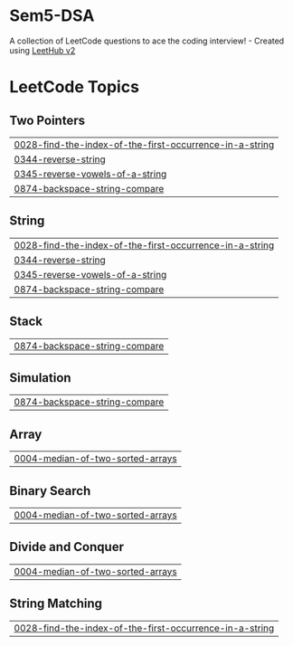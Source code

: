 # Sem5-DSA
A collection of LeetCode questions to ace the coding interview! - Created using [LeetHub v2](https://github.com/arunbhardwaj/LeetHub-2.0)

<!---LeetCode Topics Start-->
# LeetCode Topics
## Two Pointers
|  |
| ------- |
| [0028-find-the-index-of-the-first-occurrence-in-a-string](https://github.com/hsinghal11/Sem5-DSA/tree/master/0028-find-the-index-of-the-first-occurrence-in-a-string) |
| [0344-reverse-string](https://github.com/hsinghal11/Sem5-DSA/tree/master/0344-reverse-string) |
| [0345-reverse-vowels-of-a-string](https://github.com/hsinghal11/Sem5-DSA/tree/master/0345-reverse-vowels-of-a-string) |
| [0874-backspace-string-compare](https://github.com/hsinghal11/Sem5-DSA/tree/master/0874-backspace-string-compare) |
## String
|  |
| ------- |
| [0028-find-the-index-of-the-first-occurrence-in-a-string](https://github.com/hsinghal11/Sem5-DSA/tree/master/0028-find-the-index-of-the-first-occurrence-in-a-string) |
| [0344-reverse-string](https://github.com/hsinghal11/Sem5-DSA/tree/master/0344-reverse-string) |
| [0345-reverse-vowels-of-a-string](https://github.com/hsinghal11/Sem5-DSA/tree/master/0345-reverse-vowels-of-a-string) |
| [0874-backspace-string-compare](https://github.com/hsinghal11/Sem5-DSA/tree/master/0874-backspace-string-compare) |
## Stack
|  |
| ------- |
| [0874-backspace-string-compare](https://github.com/hsinghal11/Sem5-DSA/tree/master/0874-backspace-string-compare) |
## Simulation
|  |
| ------- |
| [0874-backspace-string-compare](https://github.com/hsinghal11/Sem5-DSA/tree/master/0874-backspace-string-compare) |
## Array
|  |
| ------- |
| [0004-median-of-two-sorted-arrays](https://github.com/hsinghal11/Sem5-DSA/tree/master/0004-median-of-two-sorted-arrays) |
## Binary Search
|  |
| ------- |
| [0004-median-of-two-sorted-arrays](https://github.com/hsinghal11/Sem5-DSA/tree/master/0004-median-of-two-sorted-arrays) |
## Divide and Conquer
|  |
| ------- |
| [0004-median-of-two-sorted-arrays](https://github.com/hsinghal11/Sem5-DSA/tree/master/0004-median-of-two-sorted-arrays) |
## String Matching
|  |
| ------- |
| [0028-find-the-index-of-the-first-occurrence-in-a-string](https://github.com/hsinghal11/Sem5-DSA/tree/master/0028-find-the-index-of-the-first-occurrence-in-a-string) |
<!---LeetCode Topics End-->